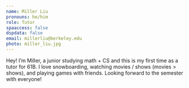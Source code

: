 ```yaml
---
name: Miller Liu
pronouns: he/him
role: Tutor
spaaccess: false
dspdata: false
email: millerliu@berkeley.edu
photo: miller_liu.jpg
---
```



Hey! I’m Miller, a junior studying math + CS and this is my first time as a tutor for 61B. I love snowboarding, watching movies / shows (movies > shows), and playing games with friends. Looking forward to the semester with everyone!